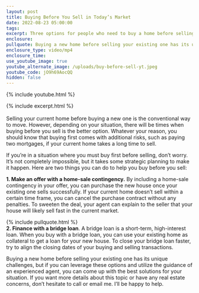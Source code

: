 ```yaml
---
layout: post
title: Buying Before You Sell in Today’s Market
date: 2022-08-23 05:00:00
tags:
excerpt: Three options for people who need to buy a home before selling.
enclosure:
pullquote: Buying a new home before selling your existing one has its unique challenges.
enclosure_type: video/mp4
enclosure_time:
use_youtube_image: true
youtube_alternate_image: /uploads/buy-before-sell-yt.jpeg
youtube_code: jO9h69AocQQ
hidden: false
---
```

{% include youtube.html %}

{% include excerpt.html %}<br><br>Selling your current home before buying a new one is the conventional way to move. However, depending on your situation, there will be times when buying before you sell is the better option. Whatever your reason, you should know that buying first comes with additional risks, such as paying two mortgages, if your current home takes a long time to sell.

If you’re in a situation where you must buy first before selling, don’t worry. It’s not completely impossible, but it takes some strategic planning to make it happen. Here are two things you can do to help you buy before you sell:

**1\. Make an offer with a home-sale contingency.** By including a home-sale contingency in your offer, you can purchase the new house once your existing one sells successfully. If your current home doesn’t sell within a certain time frame, you can cancel the purchase contract without any penalties. To sweeten the deal, your agent can explain to the seller that your house will likely sell fast in the current market.

{% include pullquote.html %}<br>**2\. Finance with a bridge loan**. A bridge loan is a short-term, high-interest loan. When you buy with a bridge loan, you can use your existing home as collateral to get a loan for your new house. To close your bridge loan faster, try to align the closing dates of your buying and selling transactions.

Buying a new home before selling your existing one has its unique challenges, but if you can leverage these options and utilize the guidance of an experienced agent, you can come up with the best solutions for your situation. If you want more details about this topic or have any real estate concerns, don’t hesitate to call or email me. I’ll be happy to help.